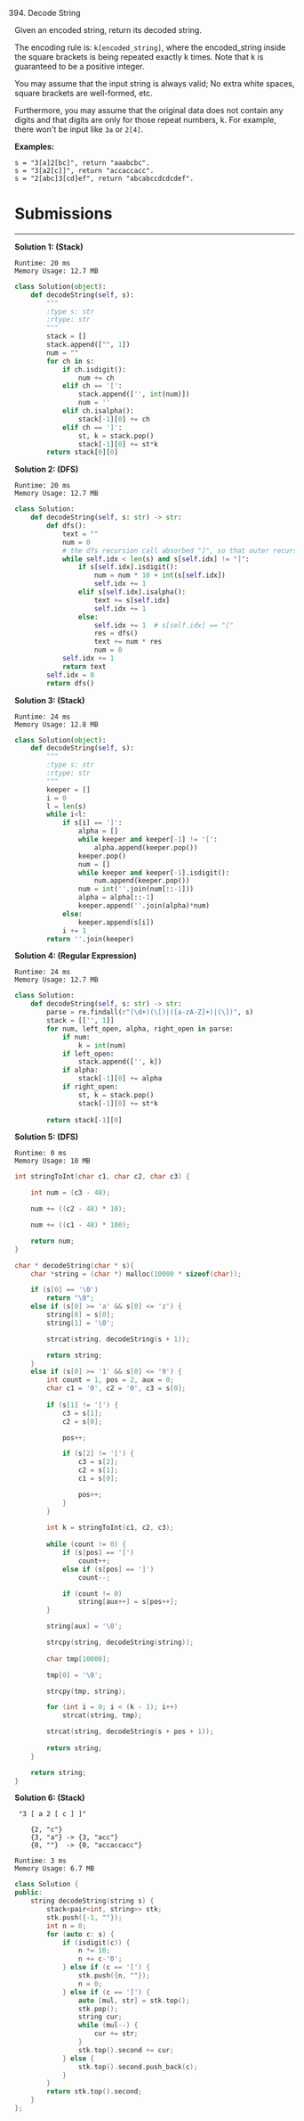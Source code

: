 394. Decode String

Given an encoded string, return its decoded string.

The encoding rule is: `k[encoded_string]`, where the encoded_string inside the square brackets is being repeated exactly k times. Note that k is guaranteed to be a positive integer.

You may assume that the input string is always valid; No extra white spaces, square brackets are well-formed, etc.

Furthermore, you may assume that the original data does not contain any digits and that digits are only for those repeat numbers, k. For example, there won't be input like `3a` or `2[4]`.

**Examples:**
```
s = "3[a]2[bc]", return "aaabcbc".
s = "3[a2[c]]", return "accaccacc".
s = "2[abc]3[cd]ef", return "abcabccdcdcdef".
```

# Submissions
---
**Solution 1: (Stack)**
```
Runtime: 20 ms
Memory Usage: 12.7 MB
```
```python
class Solution(object):
    def decodeString(self, s):
        """
        :type s: str
        :rtype: str
        """
        stack = []
        stack.append(["", 1])
        num = ""
        for ch in s:
            if ch.isdigit():
                num += ch
            elif ch == '[':
                stack.append(['', int(num)])
                num = ''
            elif ch.isalpha():
                stack[-1][0] += ch
            elif ch == ']':
                st, k = stack.pop()
                stack[-1][0] += st*k
        return stack[0][0]
```

**Solution 2: (DFS)**
```
Runtime: 20 ms
Memory Usage: 12.7 MB
```
```python
class Solution:
    def decodeString(self, s: str) -> str:
        def dfs():
            text = ""
            num = 0
            # the dfs recursion call absorbed "]", so that outer recursion can continue
            while self.idx < len(s) and s[self.idx] != "]":
                if s[self.idx].isdigit():
                    num = num * 10 + int(s[self.idx])
                    self.idx += 1
                elif s[self.idx].isalpha():
                    text += s[self.idx]
                    self.idx += 1
                else:
                    self.idx += 1  # s[self.idx] == "["
                    res = dfs()
                    text += num * res
                    num = 0
            self.idx += 1
            return text
        self.idx = 0
        return dfs()
```

**Solution 3: (Stack)**
```
Runtime: 24 ms
Memory Usage: 12.8 MB
```
```python
class Solution(object):
    def decodeString(self, s):
        """
        :type s: str
        :rtype: str
        """
        keeper = []
        i = 0
        l = len(s)
        while i<l:
            if s[i] == ']':
                alpha = []
                while keeper and keeper[-1] != '[':
                    alpha.append(keeper.pop())
                keeper.pop()
                num = []
                while keeper and keeper[-1].isdigit():
                    num.append(keeper.pop())
                num = int(''.join(num[::-1]))
                alpha = alpha[::-1]
                keeper.append(''.join(alpha)*num)
            else:
                keeper.append(s[i])
            i += 1
        return ''.join(keeper)
```

**Solution 4: (Regular Expression)**
```
Runtime: 24 ms
Memory Usage: 12.7 MB
```
```python
class Solution:
    def decodeString(self, s: str) -> str:
        parse = re.findall(r"(\d+)(\[)|([a-zA-Z]+)|(\])", s)
        stack = [['', 1]]
        for num, left_open, alpha, right_open in parse:
            if num:
                k = int(num)
            if left_open:
                stack.append(['', k])
            if alpha:
                stack[-1][0] += alpha
            if right_open:
                st, k = stack.pop()
                stack[-1][0] += st*k
            
        return stack[-1][0]
```

**Solution 5: (DFS)**
```
Runtime: 0 ms
Memory Usage: 10 MB
```
```c
int stringToInt(char c1, char c2, char c3) {

    int num = (c3 - 48);

    num += ((c2 - 48) * 10);

    num += ((c1 - 48) * 100);

    return num;
}

char * decodeString(char * s){
    char *string = (char *) malloc(10000 * sizeof(char));

    if (s[0] == '\0')
        return "\0";
    else if (s[0] >= 'a' && s[0] <= 'z') {
        string[0] = s[0];
        string[1] = '\0';

        strcat(string, decodeString(s + 1));

        return string;
    }
    else if (s[0] >= '1' && s[0] <= '9') {    
        int count = 1, pos = 2, aux = 0;
        char c1 = '0', c2 = '0', c3 = s[0];
    
        if (s[1] != '[') {
            c3 = s[1];
            c2 = s[0];

            pos++;

            if (s[2] != '[') {
                c3 = s[2];
                c2 = s[1];
                c1 = s[0];

                pos++;
            }
        }
    
        int k = stringToInt(c1, c2, c3);
    
        while (count != 0) {
            if (s[pos] == '[')
                count++;
            else if (s[pos] == ']')
                count--;

            if (count != 0)
                string[aux++] = s[pos++];
        }

        string[aux] = '\0';

        strcpy(string, decodeString(string));
    
        char tmp[10000];

        tmp[0] = '\0';

        strcpy(tmp, string);

        for (int i = 0; i < (k - 1); i++)
            strcat(string, tmp);

        strcat(string, decodeString(s + pos + 1));
    
        return string;
    }

    return string;
}
```

**Solution 6: (Stack)**

     "3 [ a 2 [ c ] ]"

        {2, "c"}     
        {3, "a"} -> {3, "acc"} 
        {0, ""}  -> {0, "accaccacc"}

```
Runtime: 3 ms
Memory Usage: 6.7 MB
```
```c++
class Solution {
public:
    string decodeString(string s) {
        stack<pair<int, string>> stk;
        stk.push({-1, ""});
        int n = 0;
        for (auto c: s) {
            if (isdigit(c)) {
                n *= 10;
                n += c-'0';
            } else if (c == '[') {
                stk.push({n, ""});
                n = 0;
            } else if (c == ']') {
                auto [mul, str] = stk.top();
                stk.pop();
                string cur;
                while (mul--) {
                    cur += str;
                }
                stk.top().second += cur;
            } else {
                stk.top().second.push_back(c);
            }
        }
        return stk.top().second;
    }
};
```
